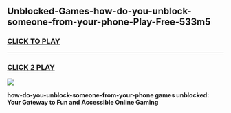 
## Unblocked-Games-how-do-you-unblock-someone-from-your-phone-Play-Free-533m5
<h3>
<a href="https://premium76.site?title=how-do-you-unblock-someone-from-your-phone&ref=18A1">CLICK TO PLAY</a></h3>
<hr>

<h3>
<a href="https://premium76.site?title=how-do-you-unblock-someone-from-your-phone&ref=18A1">CLICK 2 PLAY</a>
  
</h3>

<a href="https://premium76.site?title=how-do-you-unblock-someone-from-your-phone&ref=18A1"><img src="https://clearcache.store/games.png"></a>


**how-do-you-unblock-someone-from-your-phone games unblocked: Your Gateway to Fun and Accessible Online Gaming**
